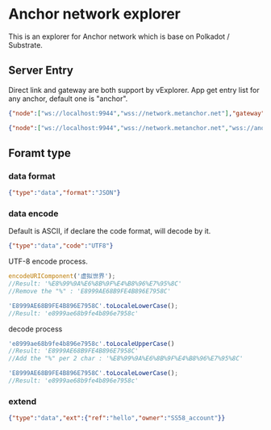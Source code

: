 # Anchor network explorer

This is an explorer for Anchor network which is base on Polkadot / Substrate.
## Server Entry

Direct link and gateway are both support by vExplorer. App get entry list for any anchor, default one is "anchor".

```JSON
{"node":["ws://localhost:9944","wss://network.metanchor.net"],"gateway":["http://localhost/vGateway","http://android.im/vGateway"]}
```

```JSON
{"node":["ws://localhost:9944","wss://network.metanchor.net","wss://another.metanchor.net"],"gateway":["http://localhost/vGateway","http://android.im/vGateway"]}
```

## Foramt type

### data format

```JSON
{"type":"data","format":"JSON"}
```

### data encode

Default is ASCII, if declare the code format, will decode by it.

```JSON
{"type":"data","code":"UTF8"}
```

UTF-8 encode process.

```Javascript
encodeURIComponent('虚拟世界');
//Result: '%E8%99%9A%E6%8B%9F%E4%B8%96%E7%95%8C'
//Remove the "%" : 'E8999AE68B9FE4B896E7958C'

'E8999AE68B9FE4B896E7958C'.toLocaleLowerCase();
//Result: 'e8999ae68b9fe4b896e7958c'
```

decode process

```Javascript
'e8999ae68b9fe4b896e7958c'.toLocaleUpperCase()
//Result: 'E8999AE68B9FE4B896E7958C'
//Add the "%" per 2 char : '%E8%99%9A%E6%8B%9F%E4%B8%96%E7%95%8C'

'E8999AE68B9FE4B896E7958C'.toLocaleLowerCase();
//Result: 'e8999ae68b9fe4b896e7958c'
```

### extend 

```JSON
{"type":"data","ext":{"ref":"hello","owner":"SS58_account"}}
```